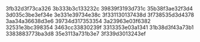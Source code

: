 3fb32d3f73ca326
3b333b3c133232c
39839f3193d731c
35b38f3ae32f3d4
3d035c3be3ef34e
3e331e39734e38c
3f331130137438d
3f738535d3d4378
3aa34a36638d3e6
39734d317353354
3a23963e03f6382
32531e3bc398354
3463cc33830239f
3313353e03a1341
31b38d3f43a73b1
3383883773ba3d8
35e3113a731b3e7
3f339d3013243ef
